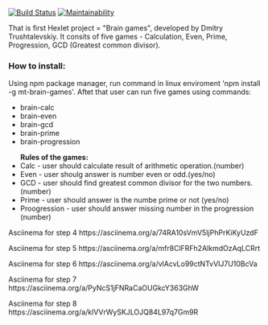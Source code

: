 [![Build Status](https://travis-ci.org/mitry1974/project-lvl1-s504.svg?branch=master)](https://travis-ci.org/mitry1974/project-lvl1-s504)
[![Maintainability](https://api.codeclimate.com/v1/badges/b1cdd2235e903d57417d/maintainability)](https://codeclimate.com/github/mitry1974/project-lvl1-s504/maintainability)

<p> That is first Hexlet project = "Brain games", developed by Dmitry Trushtalevskiy. It consits of five games - Calculation, Even, Prime, Progression, GCD (Greatest common divisor).</p>
    <h3>How to install:</h3>
    <p>Using npm package manager, run command in linux enviroment 'npm install -g mt-brain-games'.
    Aftet that user can run five games using commands:
    <ul>
        <li>brain-calc</li>
        <li>brain-even</li>
        <li>brain-gcd</li>
        <li>brain-prime</li>
        <li>brain-progression</li>
    </ul>
    </p>
    <ul><b>Rules of the games:</b>
        <li>Calc - user should calculate result of arithmetic operation.(number)</li>
        <li>Even - user shoulg answer is number even or odd.(yes/no)</li>
        <li>GCD - user should find greatest common divisor for the two numbers. (number)</li>
        <li>Prime - user should answer is the numbe prime or not (yes/no)</li>
        <li>Proogression - user should answer missing number in the progression (number)</li>
    </ul>


<p>Asciinema for step 4 https://asciinema.org/a/74RA10sVmV5IjPhPrKiKyUzdF</p>
<p>Asciinema for step 5 https://asciinema.org/a/mfr8ClFRFh2AlkmdOzAqLCRrt</p>
<p>Asciinema for step 6 https://asciinema.org/a/vlAcvLo99ctNTvVlJ7U10BcVa</p>
<p>Asciinema for step 7 https://asciinema.org/a/PyNcS1jFNRaCaOUGkcY363GhW</p>
<p>Asciinema for step 8 https://asciinema.org/a/klVVrWySKJLOJQ84L97q7Gm9R</p>
